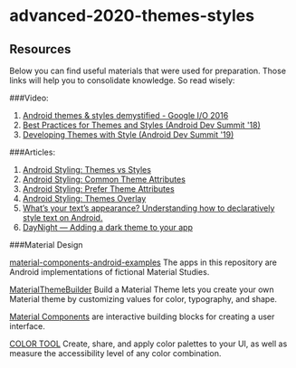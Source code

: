 # advanced-2020-themes-styles

## Resources

Below you can find useful materials that were used for preparation. Those links will help you to consolidate knowledge. So read wisely:


###Video:

1. [Android themes & styles demystified - Google I/O 2016](https://www.youtube.com/watch?v=TIHXGwRTMWI)
2. [Best Practices for Themes and Styles (Android Dev Summit '18)](https://www.youtube.com/watch?v=sNSlDfaNq-0)
3. [Developing Themes with Style (Android Dev Summit '19)](https://www.youtube.com/watch?v=Owkf8DhAOSo)

###Articles:

1. [Android Styling: Themes vs Styles](https://medium.com/androiddevelopers/android-styling-themes-vs-styles-ebe05f917578)
2. [Android Styling: Common Theme Attributes](https://medium.com/androiddevelopers/android-styling-common-theme-attributes-8f7c50c9eaba)
3. [Android Styling: Prefer Theme Attributes](https://medium.com/androiddevelopers/android-styling-prefer-theme-attributes-412caa748774)
4. [Android Styling: Themes Overlay](https://medium.com/androiddevelopers/android-styling-themes-overlay-1ffd57745207)
5. [What’s your text’s appearance? Understanding how to declaratively style text on Android.](https://medium.com/androiddevelopers/whats-your-text-s-appearance-f3a1729192d)
6. [DayNight — Adding a dark theme to your app](https://medium.com/androiddevelopers/appcompat-v23-2-daynight-d10f90c83e94)

###Material Design

[material-components-android-examples](https://github.com/material-components/material-components-android-examples)
The apps in this repository are Android implementations of fictional Material Studies.

[MaterialThemeBuilder](https://github.com/material-components/material-components-android-examples/tree/develop/MaterialThemeBuilder)
Build a Material Theme lets you create your own Material theme by customizing values for color, typography, and shape.

[Material Components](https://material.io/components/) are interactive building blocks for creating a user interface.

[COLOR TOOL](material.io/tools/color)
Create, share, and apply color palettes to your UI, as well as measure the accessibility level of any color combination.

